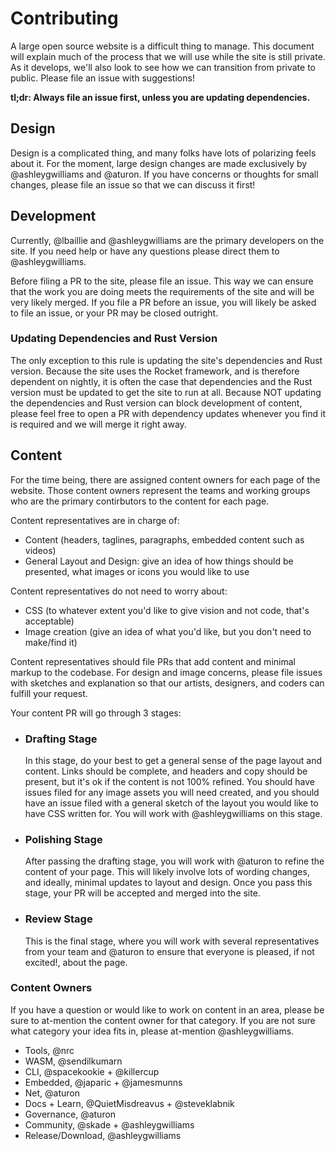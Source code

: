 # Contributing

A large open source website is a difficult thing to manage. This document will
explain much of the process that we will use while the site is still private.
As it develops, we'll also look to see how we can transition from private to
public. Please file an issue with suggestions!

**tl;dr: Always file an issue first, unless you are updating dependencies.**

## Design

Design is a complicated thing, and many folks have lots of polarizing feels about it.
For the moment, large design changes are made exclusively by @ashleygwilliams and 
@aturon. If you have concerns or thoughts for small changes, please file an issue so 
that we can discuss it first!

## Development

Currently, @lbaillie and @ashleygwilliams are the primary developers on the site. If
you need help or have any questions please direct them to @ashleygwilliams.

Before filing a PR to the site, please file an issue. This way we can ensure that the
work you are doing meets the requirements of the site and will be very likely merged.
If you file a PR before an issue, you will likely be asked to file an issue, or your
PR may be closed outright.

### Updating Dependencies and Rust Version

The only exception to this rule is updating the site's dependencies and Rust version.
Because the site uses the Rocket framework, and is therefore dependent on nightly, it is
often the case that dependencies and the Rust version must be updated to get the site to
run at all. Because NOT updating the dependencies and Rust version can block development
of content, please feel free to open a PR with dependency updates whenever you find it
is required and we will merge it right away.

## Content

For the time being, there are assigned content owners for each page of the website.
Those content owners represent the teams and working groups who are the primary
contirbutors to the content for each page.

Content representatives are in charge of:
- Content (headers, taglines, paragraphs, embedded content such as videos)
- General Layout and Design: give an idea of how things should be presented,
  what images or icons you would like to use

Content representatives do not need to worry about:
- CSS (to whatever extent you'd like to give vision and not code, that's acceptable)
- Image creation (give an idea of what you'd like, but you don't need to make/find it)

Content representatives should file PRs that add content and minimal markup to the
codebase. For design and image concerns, please file issues with sketches and 
explanation so that our artists, designers, and coders can fulfill your request.

Your content PR will go through 3 stages:
  - ### Drafting Stage
    In this stage, do your best to get a general sense of the page layout and content.
    Links should be complete, and headers and copy should be present, but it's ok if
    the content is not 100% refined. You should have issues filed for any image assets
    you will need created, and you should have an issue filed with a general sketch of
    the layout you would like to have CSS written for. 
    You will work with @ashleygwilliams on this stage.
  - ### Polishing Stage
    After passing the drafting stage, you will work with @aturon to refine the content
    of your page. This will likely involve lots of wording changes, and ideally, minimal
    updates to layout and design. 
    Once you pass this stage, your PR will be accepted and merged into the site.
  - ### Review Stage
    This is the final stage, where you will work with several representatives from your
    team and @aturon to ensure that everyone is pleased, if not excited!, about the page.

### Content Owners

If you have a question or would like to work on content in an area, please be sure
to at-mention the content owner for that category. If you are not sure what category
your idea fits in, please at-mention @ashleygwilliams.

- Tools, @nrc
- WASM, @sendilkumarn
- CLI, @spacekookie + @killercup
- Embedded, @japaric + @jamesmunns
- Net, @aturon
- Docs + Learn, @QuietMisdreavus + @steveklabnik
- Governance, @aturon
- Community, @skade + @ashleygwilliams
- Release/Download, @ashleygwilliams
